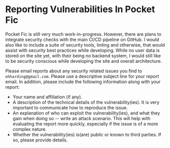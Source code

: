 # Reporting Vulnerabilities In Pocket Fic

Pocket Fic is still very much work-in-progress. However, there are plans to integrate security checks with the main CI/CD pipeline on GitHub. I would
also like to include a suite of security tools, linting and otherwise, that would assist with security best practices while developing. While
no user data is stored on the site yet, with their being no backend system, I would still like to be security conscious while developing the site and
overall architecture.

Please email reports about any security related issues you find to `ehharding@gmail.com`. Please use a descriptive subject line for your report email.
In addition, please include the following information along with your report:

* Your name and affiliation (if any).
* A description of the technical details of the vulnerability(ies). It is very important to communicate how to reproduce the issue.
* An explanation of who can exploit the vulnerability(ies), and what they gain when doing so -- write an attack scenario. This will help with
  evaluating the report more quickly, especially if the issue is of a more complex nature.
* Whether the vulnerability(ies) is(are) public or known to third parties. If so, please provide details.
